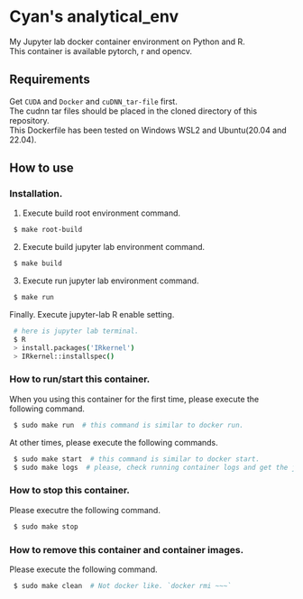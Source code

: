 # Cyan's analytical_env
My Jupyter lab docker container environment on Python and R.  
This container is available pytorch, r and opencv.  

## Requirements
Get `CUDA` and `Docker` and `cuDNN_tar-file` first.  
The cudnn tar files should be placed in the cloned directory of this repository.  
This Dockerfile has been tested on Windows WSL2 and Ubuntu(20.04 and 22.04).  
  
## How to use
### Installation.  
1. Execute build root environment command.   
```bash
 $ make root-build
```
  
2. Execute build jupyter lab environment command.
```bash
 $ make build
```
  
3. Execute run jupyter lab environment command.
```bash
 $ make run
```
  
Finally. Execute jupyter-lab R enable setting.
``` bash
 # here is jupyter lab terminal.
 $ R
 > install.packages('IRkernel')
 > IRkernel::installspec()
```
### How to run/start this container.
When you using this container for the first time, please execute the following command.  
  
```bash
 $ sudo make run  # this command is similar to docker run.
```
  
At other times, please execute the following commands.  
  
```bash
 $ sudo make start  # this command is similar to docker start.
 $ sudo make logs  # please, check running container logs and get the jupyter-lab entering urls.
```
  
### How to stop this container.
Please executre the following command.  
  
```bash
 $ sudo make stop
```
  
### How to remove this container and container images.
Please execute the following command.  
  
```bash
 $ sudo make clean  # Not docker like. `docker rmi ~~~`
```
  
